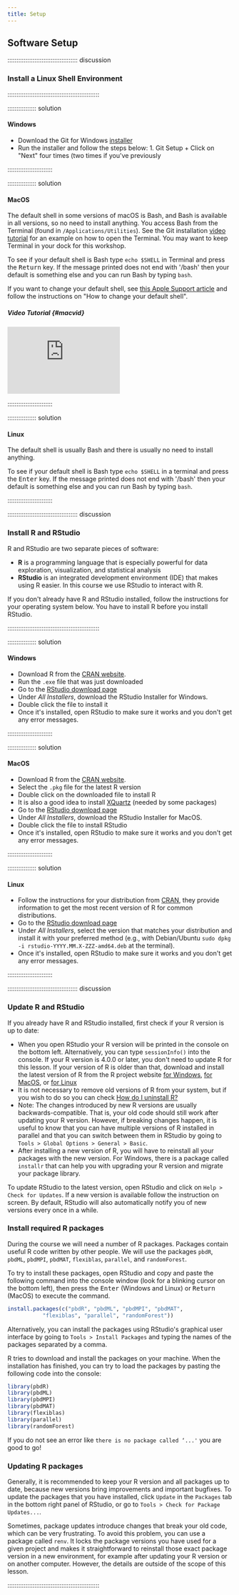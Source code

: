 ```yaml
---
title: Setup
---
```


<!--
FIXME: Setup instructions live in this document. Please specify the tools and
the data sets the Learner needs to have installed.

## Data Sets

FIXME: place any data you want learners to use in `episodes/data` and then use
       a relative link ( [data zip file](data/lesson-data.zip) ) to provide a
       link to it, replacing the example.com link.

Download the [data zip file](https://example.com/FIXME) and unzip it to your Desktop
-->

## Software Setup

::::::::::::::::::::::::::::::::::::::: discussion

### Install a Linux Shell Environment

:::::::::::::::::::::::::::::::::::::::::::::::::::


:::::::::::::::: solution

#### Windows

- Download the Git for Windows [installer](https://gitforwindows.org/)
- Run the installer and follow the steps below:
		1. Git Setup
				+ Click on "Next" four times (two times if you've previously

:::::::::::::::::::::::::


:::::::::::::::: solution

#### MacOS


The default shell in some versions of macOS is Bash, and
Bash is available in all versions, so no need to install anything.
You access Bash from the Terminal (found in `/Applications/Utilities`).
See the Git installation [video tutorial](#macvid)
for an example on how to open the Terminal.
You may want to keep Terminal in your dock for this workshop.
            
To see if your default shell is Bash type `echo $SHELL`
in Terminal and press the <kbd>Return</kbd> key. If the message
printed does not end with '/bash' then your default is something
else and you can run Bash by typing `bash`.

If you want to change your default shell, see
[this Apple Support article](https://support.apple.com/en-au/HT208050)
and follow the instructions on "How to change your default shell".
        
##### Video Tutorial {#macvid}

<div>
<iframe type="text/html" style="width:50%;" frameborder="0" allow="accelerometer; autoplay; encrypted-media; gyroscope; picture-in-picture" src="https://www.youtube-nocookie.com/embed/9LQhwETCdwY?modestbra
nding=1&playsinline=1&iv_load_policy=3&rel=0"></iframe>
</div>

:::::::::::::::::::::::::


:::::::::::::::: solution

#### Linux

The default shell is usually Bash and there is usually no need to
install anything.
          
To see if your default shell is Bash type `echo $SHELL` in
a terminal and press the <kbd>Enter</kbd> key. If the message printed
does not end with '/bash' then your default is something else and you
can run Bash by typing `bash`.


:::::::::::::::::::::::::


::::::::::::::::::::::::::::::::::::::: discussion

### Install R and RStudio

R and RStudio are two separate pieces of software:

- **R** is a programming language that is especially powerful for data
  exploration, visualization, and statistical analysis
- **RStudio** is an integrated development environment (IDE) that makes using
  R easier. In this course we use RStudio to interact with R.

If you don't already have R and RStudio installed, follow the instructions for
your operating system below. You have to install R before you install RStudio.

:::::::::::::::::::::::::::::::::::::::::::::::::::

:::::::::::::::: solution

#### Windows

- Download R from the
  [CRAN website](https://cran.r-project.org/bin/windows/base/release.htm).
- Run the `.exe` file that was just downloaded
- Go to the [RStudio download page](https://www.rstudio.com/products/rstudio/download/#download)
- Under *All Installers*, download the RStudio Installer for Windows.
- Double click the file to install it
- Once it's installed, open RStudio to make sure it works and you don't get any
  error messages.

:::::::::::::::::::::::::


:::::::::::::::: solution

#### MacOS

- Download R from
  the [CRAN website](https://cran.r-project.org/bin/macosx/).
- Select the `.pkg` file for the latest R version
- Double click on the downloaded file to install R
- It is also a good idea to install [XQuartz](https://www.xquartz.org/) (needed
  by some packages)
- Go to the [RStudio download page](https://www.rstudio.com/products/rstudio/download/#download)
- Under *All Installers*, download the RStudio Installer for MacOS.
- Double click the file to install RStudio
- Once it's installed, open RStudio to make sure it works and you don't get any
  error messages.

:::::::::::::::::::::::::


:::::::::::::::: solution

#### Linux

- Follow the instructions for your distribution
  from [CRAN](https://cloud.r-project.org/bin/linux), they provide information
  to get the most recent version of R for common distributions.
- Go to the
  [RStudio download page](https://www.rstudio.com/products/rstudio/download/#download)
- Under *All Installers*, select the version that matches your distribution and
  install it with your preferred method
  (e.g., with Debian/Ubuntu `sudo dpkg -i rstudio-YYYY.MM.X-ZZZ-amd64.deb` at the terminal).
- Once it's installed, open RStudio to make sure it works and you don't get any
  error messages.

:::::::::::::::::::::::::

::::::::::::::::::::::::::::::::::::::: discussion

### Update R and RStudio

If you already have R and RStudio installed, first check if your R version is
up to date:

- When you open RStudio your R version will be printed in the console on
  the bottom left. Alternatively, you can type `sessionInfo()` into the console.
  If your R version is 4.0.0 or later, you don't need to update R for this
  lesson. If your version of R is older than that, download and install the
  latest version of R from the R project website
  [for Windows](https://cran.r-project.org/bin/windows/base/),
  [for MacOS](https://cran.r-project.org/bin/macosx/),
  or [for Linux](https://cran.r-project.org/bin/linux/)
- It is not necessary to remove old versions of R from your system,
  but if you wish to do so you can check
  [How do I uninstall R?](https://cran.r-project.org/bin/windows/base/rw-FAQ.html#How-do-I-UNinstall-R_003f)
- Note: The changes introduced by new R versions are usually backwards-compatible.
  That is, your old code should still work after updating your R version.
  However, if breaking changes happen, it is useful to know that you can have
  multiple versions of R installed in parallel and that you can switch between
  them in RStudio by going to `Tools > Global Options > General > Basic`.
- After installing a new version of R, you will have to reinstall all your packages
  with the new version. For Windows, there is a package called `installr` that can
  help you with upgrading your R version and migrate your package library.

To update RStudio to the latest version, open RStudio and click on
`Help > Check for Updates`. If a new version is available follow the
instruction on screen. By default, RStudio will also automatically notify you
of new versions every once in a while.

### Install required R packages

During the course we will need a number of R packages. Packages contain useful
R code written by other people. We will use the packages
`pbdR`, `pbdML`, `pbdMPI`, `pbdMAT`, `flexiblas`, `parallel`, and `randomForest`.

To try to install these packages, open RStudio and copy and paste the following
command into the console window (look for a blinking cursor on the bottom left),
then press the <kbd>Enter</kbd> (Windows and Linux) or <kbd>Return</kbd> (MacOS)
to execute the command.


```r
install.packages(c("pbdR", "pbdML", "pbdMPI", "pbdMAT",
		   "flexiblas", "parallel", "randomForest"))
```

Alternatively, you can install the packages using RStudio's graphical user
interface by going to `Tools > Install Packages` and typing the names of the
packages separated by a comma.

R tries to download and install the packages on your machine.
When the installation has finished, you can try to load the
packages by pasting the following code into the console:


```r
library(pbdR)
library(pbdML)
library(pbdMPI)
library(pbdMAT)
library(flexiblas)
library(parallel)
library(randomForest)
```

If you do not see an error like `there is no package called ‘...'` you are good
to go!

### Updating R packages

Generally, it is recommended to keep your R version and all packages
up to date, because new versions bring improvements and important bugfixes.
To update the packages that you have installed, click `Update` in the
`Packages` tab in the bottom right panel of RStudio, or go to
`Tools > Check for Package Updates...`.

Sometimes, package updates introduce changes that break your old code,
which can be very frustrating. To avoid this problem, you can use a package
called `renv`. It locks the package versions you have used for a given project
and makes it straightforward to reinstall those exact package version in a
new environment, for example after updating your R version or on another
computer. However, the details are outside of the scope of this lesson.

:::::::::::::::::::::::::::::::::::::::::::::::::::
